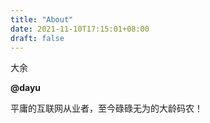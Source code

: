 ```yaml
---
title: "About"
date: 2021-11-10T17:15:01+08:00
draft: false
---
```


大余 

__@dayu__

平庸的互联网从业者，至今碌碌无为的大龄码农！